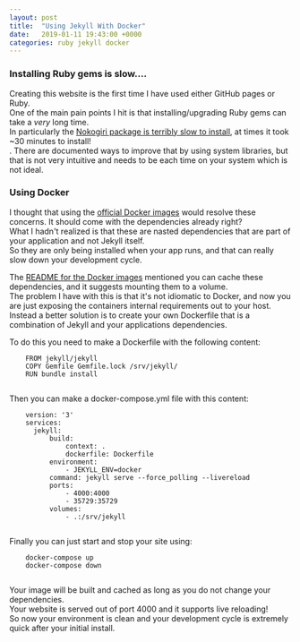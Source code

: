 ```yaml
---
layout: post
title:  "Using Jekyll With Docker"
date:   2019-01-11 19:43:00 +0000
categories: ruby jekyll docker
---
```


<h3>Installing Ruby gems is slow....</h3>
<p>Creating this website is the first time I have used either GitHub pages or Ruby.<br />
One of the main pain points I hit is that installing/upgrading Ruby gems can take a <em>very</em> long time.<br />
In particularly the <a href="https://www.google.ie/search?q=nokogiri+install+slow">Nokogiri package is terribly slow to install</a>, at times it took ~30 minutes to install!<br />.
There are documented ways to improve that by using system libraries, but that is not very intuitive and needs to be each time on your system which is not ideal.</p>

<h3>Using Docker</h3>
<p>I thought that using the <a href="https://hub.docker.com/r/jekyll/jekyll">official Docker images</a> would resolve these concerns. It should come with the dependencies already right?<br />
What I hadn't realized is that these are nasted dependencies that are part of your application and not Jekyll itself.<br />
So they are only being installed when your app runs, and that can really slow down your development cycle.<br />
</p>

<!--read_more-->

<p>The <a href="https://github.com/envygeeks/jekyll-docker/blob/master/README.md">README for the Docker images</a> mentioned you can cache these dependencies, and it suggests mounting them to a volume.<br />
The problem I have with this is that it's not idiomatic to Docker, and now you are just exposing the containers internal requirements out to your host.<br />
Instead a better solution is to create your own Dockerfile that is a combination of Jekyll and your applications dependencies.</p>

<p>
  To do this you need to make a Dockerfile with the following content:<br />
  <code class="block">
    FROM jekyll/jekyll
    COPY Gemfile Gemfile.lock /srv/jekyll/
    RUN bundle install
  </code>
</p>

<p>
  Then you can make a docker-compose.yml file with this content:<br />
  <code class="block">
    version: '3'
    services:
      jekyll:
          build:
              context: .
              dockerfile: Dockerfile
          environment:
              - JEKYLL_ENV=docker
          command: jekyll serve --force_polling --livereload 
          ports:
              - 4000:4000
              - 35729:35729
          volumes:
              - .:/srv/jekyll
    </code>
</p>

<p>
  Finally you can just start and stop your site using:<br />
  <code class="block">
    docker-compose up
    docker-compose down
  </code>
</p>

<p>Your image will be built and cached as long as you do not change your dependencies.<br />
Your website is served out of port 4000 and it supports live reloading!<br />
So now your environment is clean and your development cycle is extremely quick after your initial install.</p>
